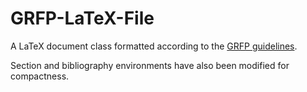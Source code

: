 # GRFP-LaTeX-File
A LaTeX document class formatted according to the [GRFP guidelines](https://www.fastlane.nsf.gov/NSFHelp/flashhelp/fastlane/FastLane_Help/grfp_faqs_applicants.htm#26).

Section and bibliography environments have also been modified for compactness.

